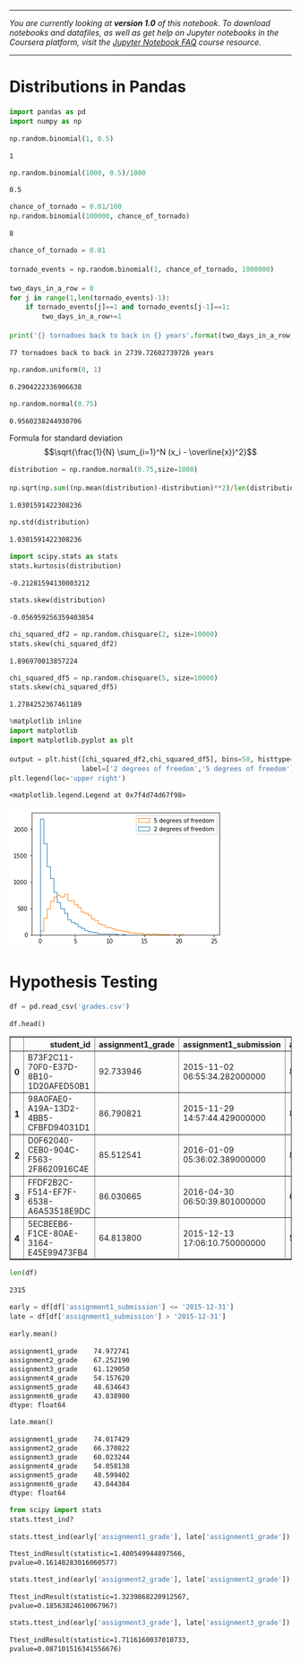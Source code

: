 
---

_You are currently looking at **version 1.0** of this notebook. To download notebooks and datafiles, as well as get help on Jupyter notebooks in the Coursera platform, visit the [Jupyter Notebook FAQ](https://www.coursera.org/learn/python-data-analysis/resources/0dhYG) course resource._

---

# Distributions in Pandas


```python
import pandas as pd
import numpy as np
```


```python
np.random.binomial(1, 0.5)
```




    1




```python
np.random.binomial(1000, 0.5)/1000
```




    0.5




```python
chance_of_tornado = 0.01/100
np.random.binomial(100000, chance_of_tornado)
```




    8




```python
chance_of_tornado = 0.01

tornado_events = np.random.binomial(1, chance_of_tornado, 1000000)
    
two_days_in_a_row = 0
for j in range(1,len(tornado_events)-1):
    if tornado_events[j]==1 and tornado_events[j-1]==1:
        two_days_in_a_row+=1

print('{} tornadoes back to back in {} years'.format(two_days_in_a_row, 1000000/365))
```

    77 tornadoes back to back in 2739.72602739726 years



```python
np.random.uniform(0, 1)
```




    0.2904222336906638




```python
np.random.normal(0.75)
```




    0.9560238244930706



Formula for standard deviation
$$\sqrt{\frac{1}{N} \sum_{i=1}^N (x_i - \overline{x})^2}$$


```python
distribution = np.random.normal(0.75,size=1000)

np.sqrt(np.sum((np.mean(distribution)-distribution)**2)/len(distribution))
```




    1.0301591422308236




```python
np.std(distribution)
```




    1.0301591422308236




```python
import scipy.stats as stats
stats.kurtosis(distribution)
```




    -0.21281594130003212




```python
stats.skew(distribution)
```




    -0.056959256359403854




```python
chi_squared_df2 = np.random.chisquare(2, size=10000)
stats.skew(chi_squared_df2)
```




    1.896970013857224




```python
chi_squared_df5 = np.random.chisquare(5, size=10000)
stats.skew(chi_squared_df5)
```




    1.2784252367461189




```python
%matplotlib inline
import matplotlib
import matplotlib.pyplot as plt

output = plt.hist([chi_squared_df2,chi_squared_df5], bins=50, histtype='step', 
                  label=['2 degrees of freedom','5 degrees of freedom'])
plt.legend(loc='upper right')

```




    <matplotlib.legend.Legend at 0x7f4d74d67f98>




![png](output_16_1.png)


# Hypothesis Testing


```python
df = pd.read_csv('grades.csv')
```


```python
df.head()
```




<div>
<table border="1" class="dataframe">
  <thead>
    <tr style="text-align: right;">
      <th></th>
      <th>student_id</th>
      <th>assignment1_grade</th>
      <th>assignment1_submission</th>
      <th>assignment2_grade</th>
      <th>assignment2_submission</th>
      <th>assignment3_grade</th>
      <th>assignment3_submission</th>
      <th>assignment4_grade</th>
      <th>assignment4_submission</th>
      <th>assignment5_grade</th>
      <th>assignment5_submission</th>
      <th>assignment6_grade</th>
      <th>assignment6_submission</th>
    </tr>
  </thead>
  <tbody>
    <tr>
      <th>0</th>
      <td>B73F2C11-70F0-E37D-8B10-1D20AFED50B1</td>
      <td>92.733946</td>
      <td>2015-11-02 06:55:34.282000000</td>
      <td>83.030552</td>
      <td>2015-11-09 02:22:58.938000000</td>
      <td>67.164441</td>
      <td>2015-11-12 08:58:33.998000000</td>
      <td>53.011553</td>
      <td>2015-11-16 01:21:24.663000000</td>
      <td>47.710398</td>
      <td>2015-11-20 13:24:59.692000000</td>
      <td>38.168318</td>
      <td>2015-11-22 18:31:15.934000000</td>
    </tr>
    <tr>
      <th>1</th>
      <td>98A0FAE0-A19A-13D2-4BB5-CFBFD94031D1</td>
      <td>86.790821</td>
      <td>2015-11-29 14:57:44.429000000</td>
      <td>86.290821</td>
      <td>2015-12-06 17:41:18.449000000</td>
      <td>69.772657</td>
      <td>2015-12-10 08:54:55.904000000</td>
      <td>55.098125</td>
      <td>2015-12-13 17:32:30.941000000</td>
      <td>49.588313</td>
      <td>2015-12-19 23:26:39.285000000</td>
      <td>44.629482</td>
      <td>2015-12-21 17:07:24.275000000</td>
    </tr>
    <tr>
      <th>2</th>
      <td>D0F62040-CEB0-904C-F563-2F8620916C4E</td>
      <td>85.512541</td>
      <td>2016-01-09 05:36:02.389000000</td>
      <td>85.512541</td>
      <td>2016-01-09 06:39:44.416000000</td>
      <td>68.410033</td>
      <td>2016-01-15 20:22:45.882000000</td>
      <td>54.728026</td>
      <td>2016-01-11 12:41:50.749000000</td>
      <td>49.255224</td>
      <td>2016-01-11 17:31:12.489000000</td>
      <td>44.329701</td>
      <td>2016-01-17 16:24:42.765000000</td>
    </tr>
    <tr>
      <th>3</th>
      <td>FFDF2B2C-F514-EF7F-6538-A6A53518E9DC</td>
      <td>86.030665</td>
      <td>2016-04-30 06:50:39.801000000</td>
      <td>68.824532</td>
      <td>2016-04-30 17:20:38.727000000</td>
      <td>61.942079</td>
      <td>2016-05-12 07:47:16.326000000</td>
      <td>49.553663</td>
      <td>2016-05-07 16:09:20.485000000</td>
      <td>49.553663</td>
      <td>2016-05-24 12:51:18.016000000</td>
      <td>44.598297</td>
      <td>2016-05-26 08:09:12.058000000</td>
    </tr>
    <tr>
      <th>4</th>
      <td>5ECBEEB6-F1CE-80AE-3164-E45E99473FB4</td>
      <td>64.813800</td>
      <td>2015-12-13 17:06:10.750000000</td>
      <td>51.491040</td>
      <td>2015-12-14 12:25:12.056000000</td>
      <td>41.932832</td>
      <td>2015-12-29 14:25:22.594000000</td>
      <td>36.929549</td>
      <td>2015-12-28 01:29:55.901000000</td>
      <td>33.236594</td>
      <td>2015-12-29 14:46:06.628000000</td>
      <td>33.236594</td>
      <td>2016-01-05 01:06:59.546000000</td>
    </tr>
  </tbody>
</table>
</div>




```python
len(df)
```




    2315




```python
early = df[df['assignment1_submission'] <= '2015-12-31']
late = df[df['assignment1_submission'] > '2015-12-31']
```


```python
early.mean()
```




    assignment1_grade    74.972741
    assignment2_grade    67.252190
    assignment3_grade    61.129050
    assignment4_grade    54.157620
    assignment5_grade    48.634643
    assignment6_grade    43.838980
    dtype: float64




```python
late.mean()
```




    assignment1_grade    74.017429
    assignment2_grade    66.370822
    assignment3_grade    60.023244
    assignment4_grade    54.058138
    assignment5_grade    48.599402
    assignment6_grade    43.844384
    dtype: float64




```python
from scipy import stats
stats.ttest_ind?
```


```python
stats.ttest_ind(early['assignment1_grade'], late['assignment1_grade'])
```




    Ttest_indResult(statistic=1.400549944897566, pvalue=0.16148283016060577)




```python
stats.ttest_ind(early['assignment2_grade'], late['assignment2_grade'])
```




    Ttest_indResult(statistic=1.3239868220912567, pvalue=0.18563824610067967)




```python
stats.ttest_ind(early['assignment3_grade'], late['assignment3_grade'])
```




    Ttest_indResult(statistic=1.7116160037010733, pvalue=0.087101516341556676)


